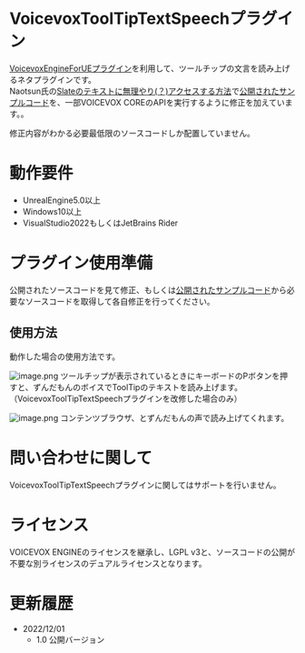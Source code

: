 # VoicevoxToolTipTextSpeechプラグイン

[VoicevoxEngineForUEプラグイン](https://github.com/YuukiOgino/VoicevoxEngineForUE)を利用して、ツールチップの文言を読み上げるネタプラグインです。<br/>
Naotsun氏の[Slateのテキストに無理やり(？)アクセスする方法](https://qiita.com/Naotsun/items/5fa305cf91c3dec55c16)で[公開されたサンプルコード](https://github.com/Naotsun19B/SlateTextAccessor)を、一部VOICEVOX COREのAPIを実行するように修正を加えています。。

修正内容がわかる必要最低限のソースコードしか配置していません。

# 動作要件

* UnrealEngine5.0以上
* Windows10以上
* VisualStudio2022もしくはJetBrains Rider

# プラグイン使用準備
公開されたソースコードを見て修正、もしくは[公開されたサンプルコード](https://github.com/Naotsun19B/SlateTextAccessor)から必要なソースコードを取得して各自修正を行ってください。

## 使用方法

動作した場合の使用方法です。

![image.png](https://qiita-image-store.s3.ap-northeast-1.amazonaws.com/0/104377/e4ab9f87-b0d3-6d9b-52fd-eb7eff6c6c6f.png)
ツールチップが表示されているときにキーボードのPボタンを押すと、ずんだもんのボイスでToolTipのテキストを読み上げます。（VoicevoxToolTipTextSpeechプラグインを改修した場合のみ）

![image.png](https://qiita-image-store.s3.ap-northeast-1.amazonaws.com/0/104377/c44c6302-17ed-b6c3-cc69-20a05b778539.png)
コンテンツブラウザ、とずんだもんの声で読み上げてくれます。

# 問い合わせに関して
VoicevoxToolTipTextSpeechプラグインに関してはサポートを行いません。

# ライセンス
VOICEVOX ENGINEのライセンスを継承し、LGPL v3と、ソースコードの公開が不要な別ライセンスのデュアルライセンスとなります。

# 更新履歴

- 2022/12/01
  - 1.0 公開バージョン
